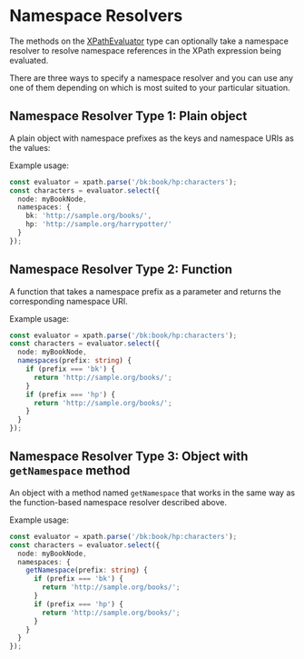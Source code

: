 # Namespace Resolvers

The methods on the [XPathEvaluator](XPathEvaluator.md) type can optionally take a namespace resolver to resolve
namespace references in the XPath expression being evaluated.

There are three ways to specify a namespace resolver and you can use any one of them depending on which is
most suited to your particular situation.

## Namespace Resolver Type 1: Plain object

A plain object with namespace prefixes as the keys and namespace URIs as the values:

Example usage:

```typescript
const evaluator = xpath.parse('/bk:book/hp:characters');
const characters = evaluator.select({
  node: myBookNode,
  namespaces: {
    bk: 'http://sample.org/books/',
    hp: 'http://sample.org/harrypotter/'
  }
});
```

## Namespace Resolver Type 2: Function

A function that takes a namespace prefix as a parameter and returns the corresponding namespace URI.

Example usage:

```typescript
const evaluator = xpath.parse('/bk:book/hp:characters');
const characters = evaluator.select({
  node: myBookNode,
  namespaces(prefix: string) {
    if (prefix === 'bk') {
      return 'http://sample.org/books/';
    }
    if (prefix === 'hp') {
      return 'http://sample.org/books/';
    }
  }
});
```

## Namespace Resolver Type 3: Object with `getNamespace` method

An object with a method named `getNamespace` that works in the same way as the function-based namespace resolver
described above.

Example usage:

```typescript
const evaluator = xpath.parse('/bk:book/hp:characters');
const characters = evaluator.select({
  node: myBookNode,
  namespaces: {
    getNamespace(prefix: string) {
      if (prefix === 'bk') {
        return 'http://sample.org/books/';
      }
      if (prefix === 'hp') {
        return 'http://sample.org/books/';
      }
    }
  }
});
```
